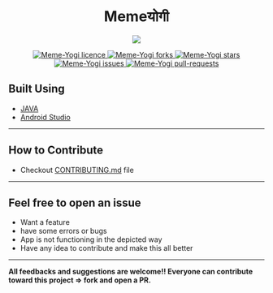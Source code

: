 <h1 align = center>Memeयोगी</h1>

<p align="center">
<img src="https://raw.githubusercontent.com/BitByte-TPC/Meme-Yogi/master/app/src/main/ic_launcher-playstore.png">
</p>

<p align="center">
<a href="https://github.com/BitByte-TPC/Meme-Yogi/blob/master/LICENSE.txt" target="blank">
<img src="https://img.shields.io/github/license/BitByte-TPC/Meme-Yogi?style=flat-square" alt="Meme-Yogi licence" />
</a>
<a href="https://github.com/BitByte-TPC/Meme-Yogi/fork" target="blank">
<img src="https://img.shields.io/github/forks/BitByte-TPC/Meme-Yogi?style=flat-square" alt="Meme-Yogi forks"/>
</a>
<a href="https://github.com/BitByte-TPC/Meme-Yogi/stargazers" target="blank">
<img src="https://img.shields.io/github/stars/BitByte-TPC/Meme-Yogi?style=flat-square" alt="Meme-Yogi stars"/>
</a>
<a href="https://github.com/BitByte-TPC/Meme-Yogi/issues" target="blank">
<img src="https://img.shields.io/github/issues/BitByte-TPC/Meme-Yogi?style=flat-square" alt="Meme-Yogi issues"/>
</a>
<a href="https://github.com/BitByte-TPC/Meme-Yogi/pulls" target="blank">
<img src="https://img.shields.io/github/issues-pr/BitByte-TPC/Meme-Yogi?style=flat-square" alt="Meme-Yogi pull-requests"/>
</a>
</p>

## Built Using
- [JAVA](https://www.oracle.com/java/)
- [Android Studio](https://developer.android.com/studio)

---

## How to Contribute
- Checkout [CONTRIBUTING.md](CONTRIBUTING.md) file

---
## Feel free to open an issue
- Want a feature 
- have some errors or bugs
- App is not functioning in the depicted way
- Have any idea to contribute and make this all better

---
**All feedbacks and suggestions are welcome!! Everyone can contribute toward this project => fork and open a PR.**
